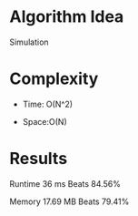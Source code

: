 # Algorithm Idea

Simulation

# Complexity

- Time: O(N^2)

- Space:O(N)

# Results

Runtime
36
ms
Beats
84.56%

Memory
17.69
MB
Beats
79.41%
